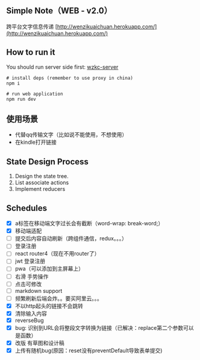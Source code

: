 ## Simple Note（WEB - v2.0） 
跨平台文字信息传递 [http://wenzikuaichuan.herokuapp.com/](http://wenzikuaichuan.herokuapp.com/)

## How to run it
You should run server side first: [wzkc-server](https://github.com/IOriens/wzkc-server)
```
# install deps (remember to use proxy in china)
npm i

# run web application 
npm run dev
```


## 使用场景 
- 代替qq传输文字（比如说不能使用，不想使用）
- 在kindle打开链接

## State Design Process
1. Design the state tree.
2. List associate actions
3. Implement reducers

## Schedules
- [x] a标签在移动端文字过长会有截断（word-wrap: break-word;）
- [x] 移动端适配
- [ ] 提交后内容自动刷新（跨组件通信，redux。。。）
- [ ] 登录注册
- [ ] react router4（现在不用router了）
- [ ] jwt 登录注册
- [ ] pwa（可以添加到主屏幕上）
- [ ] 右滑 手势操作
- [ ] 点击可修改
- [ ] markdown support
- [ ] 频繁刷新后端会炸。。要买阿里云。。。
- [x] 不以http起头的链接不会跳转
- [x] 清除输入内容 
- [x] reverseBug
- [x] bug: 识别到URL会将整段文字转换为链接（已解决：replace第二个参数可以是函数）
- [x] 改版 有草图和设计稿
- [x] 上传有随机bug(原因：reset没有preventDefault导致表单提交)